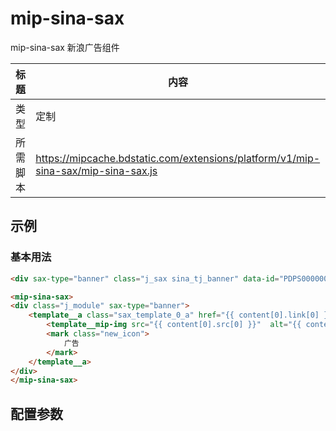 # mip-sina-sax

mip-sina-sax 新浪广告组件

标题|内容
----|----
类型|定制
所需脚本|https://mipcache.bdstatic.com/extensions/platform/v1/mip-sina-sax/mip-sina-sax.js

## 示例

### 基本用法

```html
<div sax-type="banner" class="j_sax sina_tj_banner" data-id="PDPS000000057793"></div>

<mip-sina-sax>
<div class="j_module" sax-type="banner">
    <template__a class="sax_template_0_a" href="{{ content[0].link[0] }}" target="_blank">
        <template__mip-img src="{{ content[0].src[0] }}"  alt="{{ content[0].src[1] }}"></template__mip-img>
        <mark class="new_icon">
            广告
        </mark>
    </template__a>
</div>
</mip-sina-sax>

```

## 配置参数

